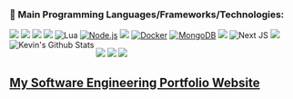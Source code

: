 ### 📝 Main Programming Languages/Frameworks/Technologies:
<img src="http://img.shields.io/badge/-Java-F89820?style=flat&logo=java&logoColor=white"> <img src="https://img.shields.io/badge/C%23-239120?style=flat&logo=c-sharp&logoColor=white"> <img src="https://img.shields.io/badge/-Python-black?style=flat&logo=python&logoColor=white"> <img src="https://img.shields.io/badge/-JavaScript-eed718?style=flat&logo=javascript&logoColor=ffffff">
![Lua](https://img.shields.io/badge/Lua-%232C2D72.svg?style=flat&logo=lua&logoColor=white)
[![Node.js](https://img.shields.io/badge/Node.js-339933?style=flat&logo=node.js&logoColor=white)](https://nodejs.org/)
<img src ="https://img.shields.io/badge/React-20232A?style=flat&logo=react&logoColor=61DAFB"> 
[![Docker](https://img.shields.io/badge/Docker-2496ED?style=flat&logo=docker&logoColor=white)](https://www.docker.com/)
[![MongoDB](https://img.shields.io/badge/MongoDB-47A248?style=flat&logo=mongodb&logoColor=white)](https://www.mongodb.com/)
<img src = "https://img.shields.io/badge/-HTML5-E34F26?style=flat&logo=html5&logoColor=white"> 
![Next JS](https://img.shields.io/badge/Next-black?style=flat&logo=next.js&logoColor=white) <img src="https://shields.io/badge/TypeScript-3178C6?logo=TypeScript&logoColor=FFF">
<img align="left" alt="Kevin's Github Stats" src="https://github-readme-stats-git-masterrstaa-rickstaa.vercel.app/api?username=Kevin-Kwan&count_private=true&show_icons=true&hide_border=false&cache_seconds=1800&theme=dark"/>
<!--<img align="left" alt="Kevin's Top Languages" src="https://github-readme-stats.vercel.app/api/top-langs/?username=Kevin-Kwan&count_private=true&show_icons=true&layout=compact&cache_seconds=1800&theme=dark"/>-->
<!--<img src="https://img.shields.io/badge/-Node.js-3C873A?style=flat&logo=Node.js&logoColor=white">-->
[ ![](https://img.shields.io/badge/-LinkedIn-0072b1?style=flat&logo=linkedin)](https://www.linkedin.com/in/kevinkwan3/)
[![](https://badges.peiyuan.ch/leetcode/KevinKwan/name?labelColor=black)](https://leetcode.com/KevinKwan)
[![](https://badges.peiyuan.ch/leetcode/KevinKwan/solved)](https://leetcode.com/KevinKwan)
<br/>
## [My Software Engineering Portfolio Website](https://kevin-kwan.tech)

